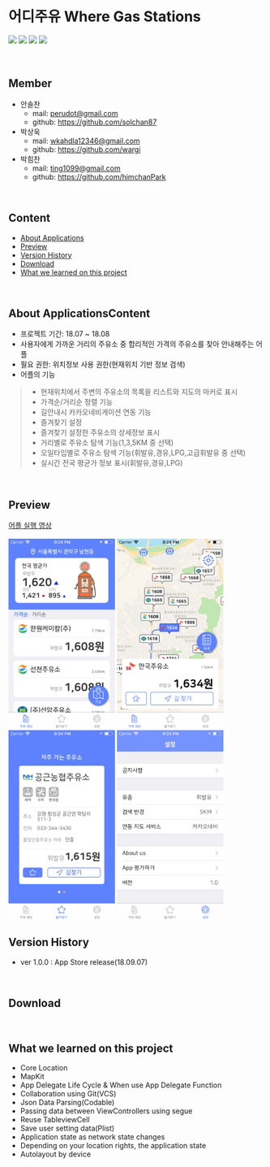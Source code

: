 # 어디주유 Where Gas Stations
<p align="left">
<img src="https://img.shields.io/badge/swift-4.1-blue.svg" />
<img src="https://img.shields.io/badge/xcode-9.4.1-green.svg" />
<img src="https://img.shields.io/badge/ios-11.4-yellow.svg" />
<img src="https://img.shields.io/badge/licence-MIT-lightgrey.svg" /> <br><br>

<br>

## Member

- 안솔찬
    - mail: perudot@gmail.com  
    - github: https://github.com/solchan87
- 박상욱
    - mail: wkahdla12346@gmail.com 
    - github: https://github.com/wargi
- 박힘찬
    - mail: ting1099@gmail.com 
    - github: https://github.com/himchanPark

<br>

## Content

- [About Applications](#About-Applications)
- [Preview](#Preview)
- [Version History](#Version-History)
- [Download](#Download)
- [What we learned on this project](#What-we-learned-on-this-project)

<br>

## About ApplicationsContent

- 프로젝트 기간: 18.07 ~ 18.08
- 사용자에게 가까운 거리의 주유소 중 합리적인 가격의 주유소를 찾아 안내해주는 어플
- 필요 권한: 위치정보 사용 권한(현재위치 기반 정보 검색)
- 어플의 기능
>- 현재위치에서 주변의 주유소의 목록을 리스트와 지도의 마커로 표시
>- 가격순/거리순 정렬 기능
>- 길안내시 카카오네비게이션 연동 기능
>- 즐겨찾기 설정
>- 즐겨찾기 설정한 주유소의 상세정보 표시
>- 거리별로 주유소 탐색 기능(1,3,5KM 중 선택)
>- 오일타입별로 주유소 탐색 기능(휘발유,경유,LPG,고급휘발유 중 선택)
>- 실시간 전국 평균가 정보 표시(휘발유,경유,LPG)

<br>

## Preview
<p align="left">
<a href="https://vimeo.com/288497922"> 어플 실행 영상 </a> <br><br>

<img src="screenList.png" width="210" />
<img src="screenMap.png" width="210" />
<img src="screenFavorite.png" width="210" />
<img src="screenSetting.png" width="210" />
</p>

## Version History
- ver 1.0.0 : App Store release(18.09.07)

<br>

## Download

<br>

## What we learned on this project

- Core Location
- MapKit
- App Delegate Life Cycle & When use App Delegate Function
- Collaboration using Git(VCS)
- Json Data Parsing(Codable)
- Passing data between ViewControllers using segue
- Reuse TableviewCell
- Save user setting data(Plist)
- Application state as network state changes
- Depending on your location rights, the application state
- Autolayout by device

<br>
